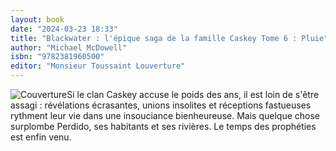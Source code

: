 ```yaml
---
layout: book
date: "2024-03-23 18:33"
title: "Blackwater : l'épique saga de la famille Caskey Tome 6 : Pluie"
author: "Michael McDowell"
isbn: "9782381960500"
editor: "Monsieur Toussaint Louverture"
---
```

![Couverture](/img/9782381960500.webp)Si le clan Caskey accuse le poids des ans, il est loin de s'être assagi : révélations écrasantes, unions insolites et réceptions fastueuses rythment leur vie dans une insouciance bienheureuse. Mais quelque chose surplombe Perdido, ses habitants et ses rivières. Le temps des prophéties est enfin venu.
